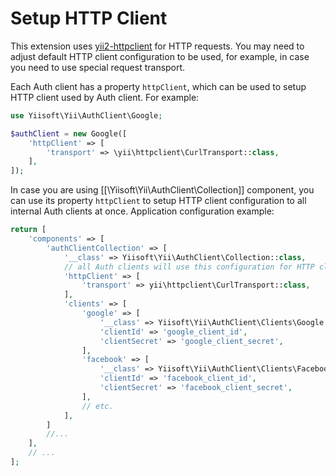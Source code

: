 Setup HTTP Client
=================

This extension uses [yii2-httpclient](https://github.com/yiisoft/yii2-httpclient) for HTTP requests.
You may need to adjust default HTTP client configuration to be used, for example, in case you need to use
special request transport.

Each Auth client has a property `httpClient`, which can be used to setup HTTP client used by Auth client.
For example:

```php
use Yiisoft\Yii\AuthClient\Google;

$authClient = new Google([
    'httpClient' => [
        'transport' => \yii\httpclient\CurlTransport::class,
    ],
]);
```

In case you are using [[\Yiisoft\Yii\AuthClient\Collection]] component, you can use its property `httpClient` to setup
HTTP client configuration to all internal Auth clients at once.
Application configuration example:

```php
return [
    'components' => [
        'authClientCollection' => [
            '__class' => Yiisoft\Yii\AuthClient\Collection::class,
            // all Auth clients will use this configuration for HTTP client:
            'httpClient' => [
                'transport' => yii\httpclient\CurlTransport::class,
            ],
            'clients' => [
                'google' => [
                    '__class' => Yiisoft\Yii\AuthClient\Clients\Google::class,
                    'clientId' => 'google_client_id',
                    'clientSecret' => 'google_client_secret',
                ],
                'facebook' => [
                    '__class' => Yiisoft\Yii\AuthClient\Clients\Facebook::class,
                    'clientId' => 'facebook_client_id',
                    'clientSecret' => 'facebook_client_secret',
                ],
                // etc.
            ],
        ]
        //...
    ],
    // ...
];
```
